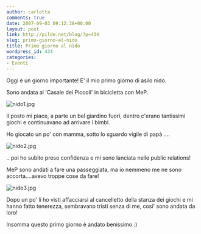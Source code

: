 ```yaml
---
author: carlotta
comments: true
date: 2007-09-03 09:12:38+00:00
layout: post
link: http://pilde.net/blog/?p=434
slug: primo-giorno-al-nido
title: Primo giorno al nido
wordpress_id: 434
categories:
- Eventi
---
```


Oggi è un giorno importante! E' il mio primo giorno di asilo nido.

Sono andata al 'Casale dei Piccoli' in bicicletta con MeP.

![nido1.jpg]({{baseurl}}/uploads/2007/09/nido1.jpg)




Il posto mi piace, a parte un bel giardino fuori, dentro c'erano tantissimi giochi e continuavano ad arrivare i bimbi.

Ho giocato un po' con mamma, sotto lo sguardo vigile di papà ....

![nido2.jpg]({{baseurl}}/uploads/2007/09/nido2.jpg)




.. poi ho subito preso confidenza e mi sono lanciata nelle public relations!

MeP sono andati a fare una passeggiata, ma io nemmeno me ne sono accorta....avevo troppe cose da fare!

![nido3.jpg]({{baseurl}}/uploads/2007/09/nido3.jpg)




Dopo un po' li ho visti affacciarsi al cancelletto della stanza dei giochi e mi hanno fatto tenerezza, sembravano tristi senza di me, cosi' sono andata da loro!

Insomma questo primo giorno è andato benissimo :)




